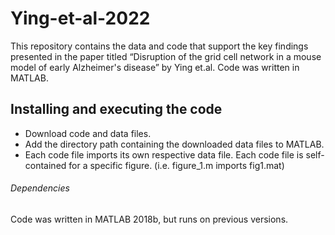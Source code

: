 # Ying-et-al-2022

This repository contains the data and code that support the key findings presented in the paper titled “Disruption of the grid cell network in a mouse model of early Alzheimer's disease” by Ying et.al. Code was written in MATLAB.

## Installing and executing the code
- Download code and data files.
- Add the directory path containing the downloaded data files to MATLAB.
- Each code file imports its own respective data file. Each code file is self-contained for a specific figure. (i.e. figure_1.m imports fig1.mat)

###### Dependencies
Code was written in MATLAB 2018b, but runs on previous versions. 
